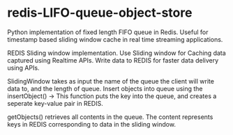 # redis-LIFO-queue-object-store
Python implementation of fixed length FIFO queue in Redis. Useful for timestamp based sliding window cache in real time streaming applications.

REDIS Sliding window implementation.
Use Sliding window for Caching data captured using Realtime APIs. Write data to REDIS for faster data delivery using APIs.

SlidingWindow takes as input the name of the queue the client will write data to, and the length of queue.
Insert objects into queue using the insertObject() -> This function puts the key into the queue, and creates a seperate key-value pair in REDIS.

getObjects() retrieves all contents in the queue. The content represents keys in REDIS corresponding to data in the sliding window. 
